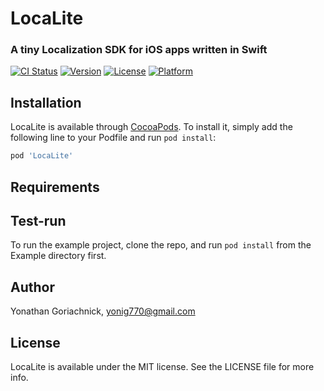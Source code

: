 # LocaLite

### A tiny Localization SDK for iOS apps written in Swift

[![CI Status](https://img.shields.io/travis/yoni-g/LocaLite.svg?style=flat)](https://travis-ci.org/yoni-g/LocaLite)
[![Version](https://img.shields.io/cocoapods/v/LocaLite.svg?style=flat)](https://cocoapods.org/pods/LocaLite)
[![License](https://img.shields.io/cocoapods/l/LocaLite.svg?style=flat)](https://cocoapods.org/pods/LocaLite)
[![Platform](https://img.shields.io/cocoapods/p/LocaLite.svg?style=flat)](https://cocoapods.org/pods/LocaLite)


## Installation

LocaLite is available through [CocoaPods](https://cocoapods.org). To install
it, simply add the following line to your Podfile and run `pod install`:

```ruby
pod 'LocaLite'
```
## Requirements

## Test-run

To run the example project, clone the repo, and run `pod install` from the Example directory first.

## Author

Yonathan Goriachnick, yonig770@gmail.com

## License

LocaLite is available under the MIT license. See the LICENSE file for more info.
